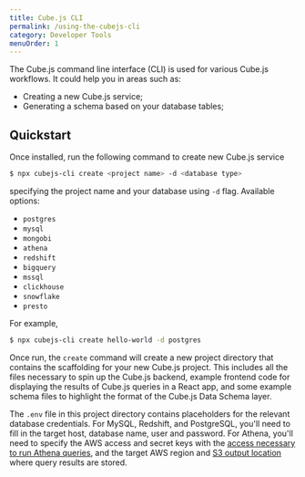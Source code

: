 ```yaml
---
title: Cube.js CLI
permalink: /using-the-cubejs-cli
category: Developer Tools
menuOrder: 1
---
```


The Cube.js command line interface (CLI) is used for various Cube.js workflows.
It could help you in areas such as:

- Creating a new Cube.js service;
- Generating a schema based on your database tables;

## Quickstart

Once installed, run the following command to create new Cube.js service

```bash
$ npx cubejs-cli create <project name> -d <database type>
```

specifying the project name and your database using `-d` flag. Available
options:

- `postgres`
- `mysql`
- `mongobi`
- `athena`
- `redshift`
- `bigquery`
- `mssql`
- `clickhouse`
- `snowflake`
- `presto`

For example,

```bash
$ npx cubejs-cli create hello-world -d postgres
```

Once run, the `create` command will create a new project directory that contains
the scaffolding for your new Cube.js project. This includes all the files
necessary to spin up the Cube.js backend, example frontend code for displaying
the results of Cube.js queries in a React app, and some example schema files to
highlight the format of the Cube.js Data Schema layer.

The `.env` file in this project directory contains placeholders for the relevant
database credentials. For MySQL, Redshift, and PostgreSQL, you'll need to fill
in the target host, database name, user and password. For Athena, you'll need to
specify the AWS access and secret keys with the [access necessary to run Athena
queries][link-athena-access], and the target AWS region and [S3 output
location][link-athena-output] where query results are stored.

[link-athena-access]: https://docs.aws.amazon.com/athena/latest/ug/access.html
[link-athena-output]: https://docs.aws.amazon.com/athena/latest/ug/querying.html
